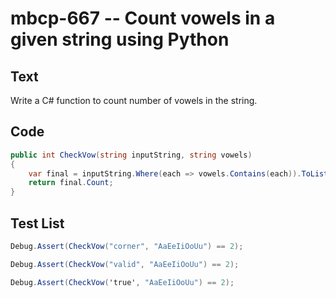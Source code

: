# mbcp-667 -- Count vowels in a given string using Python

## Text

Write a C# function to count number of vowels in the string.

## Code

```csharp
public int CheckVow(string inputString, string vowels) 
{
    var final = inputString.Where(each => vowels.Contains(each)).ToList();
    return final.Count;
}
```

## Test List

```csharp
Debug.Assert(CheckVow("corner", "AaEeIiOoUu") == 2);
```

```csharp
Debug.Assert(CheckVow("valid", "AaEeIiOoUu") == 2);
```

```csharp
Debug.Assert(CheckVow('true', "AaEeIiOoUu") == 2);
```
